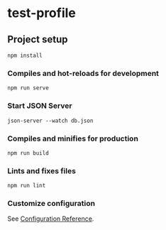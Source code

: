 # test-profile

## Project setup
```
npm install
```

### Compiles and hot-reloads for development
```
npm run serve
```

### Start JSON Server
```
json-server --watch db.json
```


### Compiles and minifies for production
```
npm run build
```

### Lints and fixes files
```
npm run lint
```

### Customize configuration
See [Configuration Reference](https://cli.vuejs.org/config/).
